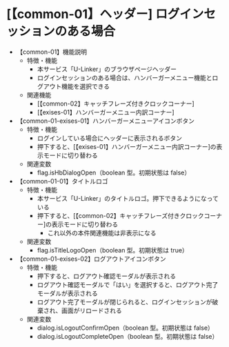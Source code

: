 # [【common-01】ヘッダー] ログインセッションのある場合

- 【common-01】機能説明
  - 特徴・機能
    - 本サービス「U-Linker」のブラウザページヘッダー
    - ログインセッションのある場合は、ハンバーガーメニュー機能とログアウト機能を選択できる
  - 関連機能
    - [【common-02】キャッチフレーズ付きクロックコーナー]
    - [【exises-01】ハンバーガーメニュー内訳コーナー]
- 【common-01-exises-01】ハンバーガーメニューアイコンボタン
  - 特徴・機能
    - ログインしている場合にヘッダーに表示されるボタン
    - 押下すると、[【exises-01】ハンバーガーメニュー内訳コーナー]の表示モードに切り替わる
  - 関連変数
    - flag.isHbDialogOpen（boolean 型。初期状態は false）
- 【common-01-01】タイトルロゴ
  - 特徴・機能
    - 本サービス「U-Linker」のタイトルロゴ。押下できるようになっている
    - 押下すると、[【common-02】キャッチフレーズ付きクロックコーナー]の表示モードに切り替わる
      - これ以外の本件関連機能は非表示になる
  - 関連変数
    - flag.isTitleLogoOpen（boolean 型。初期状態は true）
- 【common-01-exises-02】ログアウトアイコンボタン
  - 特徴・機能
    - 押下すると、ログアウト確認モーダルが表示される
    - ログアウト確認モーダルで「はい」を選択すると、ログアウト完了モーダルが表示される
    - ログアウト完了モーダルが閉じられると、ログインセッションが破棄され、画面がリロードされる
  - 関連変数
    - dialog.isLogoutConfirmOpen（boolean 型。初期状態は false）
    - dialog.isLogoutCompleteOpen（boolean 型。初期状態は false）
